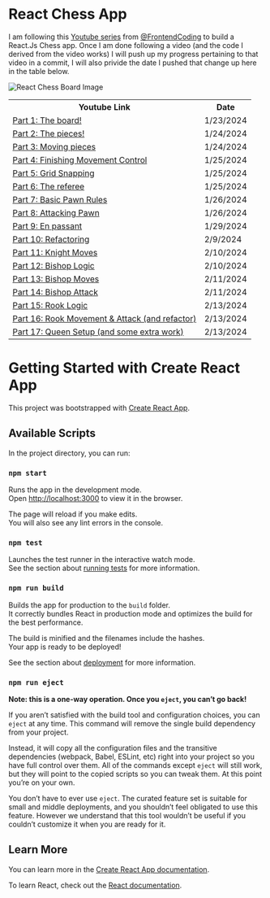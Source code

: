 <h1>React Chess App</h1>

<p>I am following this <a href="https://www.youtube.com/playlist?list=PLBmRxydnERkysOgOS917Ojc_-uisgb8Aj">Youtube series</a> from <a href="https://www.youtube.com/@FrontendCoding">@FrontendCoding</a> to build a React.Js Chess app. Once I am done following a video (and the code I derived from the video works) I will push up my progress pertaining to that video in a commit, I will also privide the date I pushed that change up here in the table below. </p>
<img src="https://www.jonathonireland.com/resume/data/files/Screenshot 2024-02-13 at 12.58.46 AM.png" alt="React Chess Board Image" />
<table>
<tr><th>Youtube Link</th><th>Date</th></tr>
<tr>
    <td><a href="https://youtu.be/Iri__zwxwHg?si=iDO4l2P3dyeASPoO">Part 1: The board!</a></td>
    <td>1/23/2024</td>
</tr>
<tr>
    <td><a href="https://www.youtube.com/watch?v=HKMcqyfRQoE">Part 2: The pieces!</a></td>
    <td>1/24/2024</td>
</tr>
<tr>
    <td><a href="https://youtu.be/coi5AoV53Es?si=xalgib4_6fwhzEtn">Part 3: Moving pieces</a></td>
    <td>1/24/2024</td>
</tr>
<tr>
    <td><a href="https://youtu.be/zgZOm4iD32U?si=hLXA5R7y3hYEIWML">Part 4: Finishing Movement Control</a></td>
    <td>1/25/2024</td>
</tr>
<tr>
    <td><a href="https://youtu.be/JzCKJOCR3PI?si=QsSlF4lJGEW89wsv">Part 5: Grid Snapping</a</td>
    <td>1/25/2024</td>
</tr>
<tr>
    <td><a href="https://youtu.be/sjgJ-srZrsU?si=M8TxOPPjRWmq0B5I">Part 6: The referee</a</td>
    <td>1/25/2024</td>
</tr>
<tr>
    <td><a href="https://youtu.be/sX0HM52iH8o?si=8Qe8sjr0VqpXqPsH">Part 7: Basic Pawn Rules</a></td>
    <td>1/26/2024</td>
</tr>
<tr>
    <td><a href="https://youtu.be/KDGYZRe8cYI?si=jMadpuc99GWUnLDp">Part 8: Attacking Pawn</a></td>
    <td>1/26/2024</td>
</tr>
<tr>
    <td><a href="https://youtu.be/K92YUaS858M?si=F4EbZlslY9p42l5s">Part 9: En passant</a></td>
    <td>1/29/2024</td>
</tr>
<tr>
    <td><a href="https://youtu.be/a1Fr-EnrAS8?si=_4Gbd81RBN6tZfuH">Part 10: Refactoring</a></td>
    <td>2/9/2024</td>
</tr>
<tr>
    <td><a href="https://youtu.be/d8mrqf71exU?si=rDnyzxgkvty2fv-i">Part 11: Knight Moves</a></td>
    <td>2/10/2024</td>
</tr>
<tr>
    <td><a href="https://youtu.be/ndek8MlGnYw?si=2Rnm-ifIgyPalsl1">Part 12: Bishop Logic</a></td>
    <td>2/10/2024</td>
</tr>
<tr>
    <td><a href="https://youtu.be/8vmukUQze6Q?si=zaWWr0gPo6OyCwOy">Part 13: Bishop Moves</a></td>
    <td>2/11/2024</td>
</tr>
<tr>
    <td><a href="https://youtu.be/NjHvS-RzVBk?si=Puo0ee0smvwUveqt">Part 14: Bishop Attack</a></td>
    <td>2/11/2024</td>
</tr>
<tr>
    <td><a href="https://youtu.be/BsAN5n7iIbQ?si=WydnvQtIw1GSYW2A">Part 15: Rook Logic</a></td>
    <td>2/13/2024</td>
</tr>
<tr>
    <td><a href="https://youtu.be/ccyK-z_c2z4?si=_fikwqgllRobaNQH">Part 16: Rook Movement & Attack (and refactor)</a></td>
    <td>2/13/2024</td>
</tr>
<tr>
    <td><a href="https://youtu.be/K8xYjdvZHmo?si=mjjnoDfmfiNgZaBS">Part 17: Queen Setup (and some extra work)</a></td>
    <td>2/13/2024</td>
</tr>
</table>

# Getting Started with Create React App

This project was bootstrapped with [Create React App](https://github.com/facebook/create-react-app).

## Available Scripts

In the project directory, you can run:

### `npm start`

Runs the app in the development mode.\
Open [http://localhost:3000](http://localhost:3000) to view it in the browser.

The page will reload if you make edits.\
You will also see any lint errors in the console.

### `npm test`

Launches the test runner in the interactive watch mode.\
See the section about [running tests](https://facebook.github.io/create-react-app/docs/running-tests) for more information.

### `npm run build`

Builds the app for production to the `build` folder.\
It correctly bundles React in production mode and optimizes the build for the best performance.

The build is minified and the filenames include the hashes.\
Your app is ready to be deployed!

See the section about [deployment](https://facebook.github.io/create-react-app/docs/deployment) for more information.

### `npm run eject`

**Note: this is a one-way operation. Once you `eject`, you can’t go back!**

If you aren’t satisfied with the build tool and configuration choices, you can `eject` at any time. This command will remove the single build dependency from your project.

Instead, it will copy all the configuration files and the transitive dependencies (webpack, Babel, ESLint, etc) right into your project so you have full control over them. All of the commands except `eject` will still work, but they will point to the copied scripts so you can tweak them. At this point you’re on your own.

You don’t have to ever use `eject`. The curated feature set is suitable for small and middle deployments, and you shouldn’t feel obligated to use this feature. However we understand that this tool wouldn’t be useful if you couldn’t customize it when you are ready for it.

## Learn More

You can learn more in the [Create React App documentation](https://facebook.github.io/create-react-app/docs/getting-started).

To learn React, check out the [React documentation](https://reactjs.org/).
